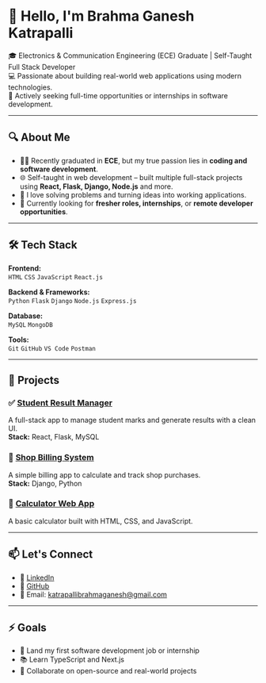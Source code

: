 # 👋 Hello, I'm Brahma Ganesh Katrapalli

🎓 Electronics & Communication Engineering (ECE) Graduate | Self-Taught Full Stack Developer  
💻 Passionate about building real-world web applications using modern technologies.  
🚀 Actively seeking full-time opportunities or internships in software development.

---

## 🔍 About Me

- 👨‍🎓 Recently graduated in **ECE**, but my true passion lies in **coding and software development**.
- 🌐 Self-taught in web development – built multiple full-stack projects using **React, Flask, Django, Node.js** and more.
- 🧠 I love solving problems and turning ideas into working applications.
- 💼 Currently looking for **fresher roles, internships**, or **remote developer opportunities**.

---

## 🛠️ Tech Stack

**Frontend:**  
`HTML` `CSS` `JavaScript` `React.js`

**Backend & Frameworks:**  
`Python` `Flask` `Django` `Node.js` `Express.js`

**Database:**  
`MySQL` `MongoDB`

**Tools:**  
`Git` `GitHub` `VS Code` `Postman`

---

## 📂 Projects

### ✅ [Student Result Manager](https://github.com/BrahmaGanesh/Student-Result-Manager)  
A full-stack app to manage student marks and generate results with a clean UI.  
**Stack:** React, Flask, MySQL

### 🛒 [Shop Billing System](https://github.com/BrahmaGanesh/Shop-Billing-System)  
A simple billing app to calculate and track shop purchases.  
**Stack:** Django, Python

### 🧮 [Calculator Web App](https://github.com/BrahmaGanesh/calcut)  
A basic calculator built with HTML, CSS, and JavaScript.

---

## 📫 Let's Connect

- 🔗 [LinkedIn](https://www.linkedin.com/in/katrapallibrahmaganesh)
- 🐙 [GitHub](https://github.com/BrahmaGanesh)
- 📧 Email: katrapallibrahmaganesh@gmail.com

---

## ⚡ Goals

- 🔎 Land my first software development job or internship
- 📚 Learn TypeScript and Next.js
- 🤝 Collaborate on open-source and real-world projects

